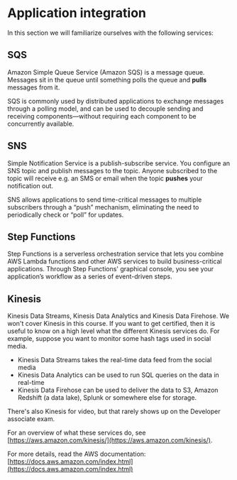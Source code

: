 # Application integration

In this section we will familiarize ourselves with the following services:

## SQS

Amazon Simple Queue Service (Amazon SQS) is a message queue. Messages sit in the queue until something polls the queue and **pulls** messages from it.&#x20;

SQS is commonly used by distributed applications to exchange messages through a polling model, and can be used to decouple sending and receiving components—without requiring each component to be concurrently available.

## SNS

Simple Notification Service is a publish-subscribe service. You configure an SNS topic and publish messages to the topic. Anyone subscribed to the topic will receive e.g. an SMS or email when the topic **pushes** your notification out.&#x20;

SNS allows applications to send time-critical messages to multiple subscribers through a “push” mechanism, eliminating the need to periodically check or “poll” for updates.

## Step Functions

Step Functions is a serverless orchestration service that lets you combine AWS Lambda functions and other AWS services to build business-critical applications. Through Step Functions' graphical console, you see your application’s workflow as a series of event-driven steps.

## Kinesis

Kinesis Data Streams, Kinesis Data Analytics and Kinesis Data Firehose. We won't cover Kinesis in this course. If you want to get certified, then it is useful to know on a high level what the different Kinesis services do. For example, suppose you want to monitor some hash tags used in social media.

* Kinesis Data Streams takes the real-time data feed from the social media
* Kinesis Data Analytics can be used to run SQL queries on the data in real-time
* Kinesis Data Firehose can be used to deliver the data to S3, Amazon Redshift (a data lake), Splunk or somewhere else for storage.&#x20;

There's also Kinesis for video, but that rarely shows up on the Developer associate exam.

For an overview of what these services do, see [https://aws.amazon.com/kinesis/](https://aws.amazon.com/kinesis/).

For more details, read the AWS documentation: [https://docs.aws.amazon.com/index.html](https://docs.aws.amazon.com/index.html)

